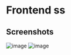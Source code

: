 
# Frontend ss


## Screenshots

![image](https://github.com/user-attachments/assets/85969973-b5cb-469f-a73e-dc7340499e23)
![image](https://github.com/user-attachments/assets/cafbb909-844b-4643-9725-0bc247312285)




